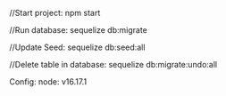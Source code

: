 //Start project: 
npm start

//Run database: 
sequelize db:migrate 

//Update Seed: 
sequelize db:seed:all 

//Delete table in database: 
sequelize db:migrate:undo:all 





Config:
node: v16.17.1 
